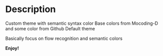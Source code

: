 # Description

Custom theme with semantic syntax color
Base colors from Mocoding-D and some color from Github Default theme

Basically focus on flow recognition and semantic colors

**Enjoy!**
